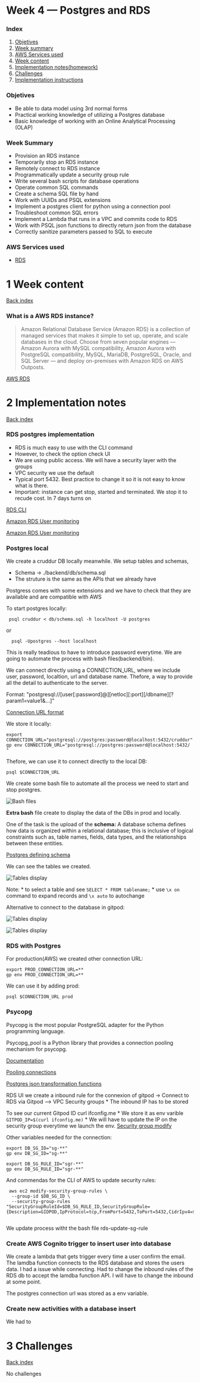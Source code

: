 # Week 4 — Postgres and RDS

### Index  

1. [Objetives](#Objetives)
2. [Week summary](#Week-summary)
3. [AWS Services used](#AWS-Services-used)
4. [Week content](#1-Week-content)
5. [Implementation notes(homework)](#2-Implementation-notes)
6. [Challenges](#3-Challenges)
7. [Implementation instructions](https://github.com/PericoLedesma/aws-bootcamp-cruddur-2023/blob/main/journal/week_instructions/week4.md)


### Objetives
   * Be able to data model using 3rd normal forms
   * Practical working knowledge of utilizing a Postgres database
   * Basic knowledge of working with an Online Analytical Processing (OLAP)


### Week Summary

   * Provision an RDS instance
   * Temporarily stop an RDS instance
   * Remotely connect to RDS instance
   * Programmatically update a security group rule
   * Write several bash scripts for database operations
   * Operate common SQL commands
   * Create a schema SQL file by hand
   * Work with UUIDs and PSQL extensions
   * Implement a postgres client for python using a connection pool
   * Troubleshoot common SQL errors
   * Implement a Lambda that runs in a VPC and commits code to RDS
   * Work with PSQL json functions to directly return json from the database
   * Correctly sanitize parameters passed to SQL to execute
        
### AWS Services used
   * [RDS](https://eu-central-1.console.aws.amazon.com/rds/home?region=eu-central-1#)



# 1 Week content
[Back index](#index)

   ### What is a AWS RDS instance?
  
   > Amazon Relational Database Service (Amazon RDS) is a collection of managed services that makes it simple to set up, operate, and scale databases in the cloud. 
   > Choose from seven popular engines — Amazon Aurora with MySQL compatibility, Amazon Aurora with PostgreSQL compatibility, MySQL, MariaDB, PostgreSQL, Oracle, and SQL Server — and deploy on-premises with Amazon RDS on AWS Outposts.
   
  [AWS RDS](https://aws.amazon.com/rds/)
  
  




# 2 Implementation notes
[Back index](#index)
  
  ### RDS postgres implementation
  
   * RDS is much easy to use with the CLI command
   * However, to check the option check UI
   * We are using public access. We will have a security layer with the groups
   * VPC security we use the default
   * Typical port 5432. Best practice to change it so it is not easy to know what is there.
   * Important: instance can get stop, started and terminated. We stop it to recude cost. In 7 days turns on
     
   [RDS CLI](https://docs.aws.amazon.com/cli/latest/reference/rds/)
   
   [Amazon RDS User monitoring](https://docs.aws.amazon.com/AmazonRDS/latest/UserGuide/USER_Monitoring.OS.html)
   
   [Amazon RDS User monitoring](https://docs.aws.amazon.com/AmazonRDS/latest/UserGuide/USER_Monitoring.OS.Enabling.html)
   
  ### Postgres local
  
  We create a cruddur DB locally meanwhile. We setup tables and schemas,
   * Schema -> ./backend/db/schema.sql
   * The struture is the same as the APIs that we already have

 Postgress comes with some extensions and we have to check that they are available and are compatible with AWS
 
 To start postgres locally:
 ```
  psql cruddur < db/schema.sql -h localhost -U postgres
 ```
 or 
 ``` 
   psql -Upostgres --host localhost
  ```
  
 This is really teadious to have to introduce password everytime. We are going to automate the process with bash files(backend/bin). 
 
 We can connect directly using a CONNECTION_URL, where we include user, password, localtion, url and database name. Thefore, a way to provide all the detail to authenticate to the server.
 
 Format:  "postgresql://[user[:password]@][netloc][:port][/dbname][?param1=value1&...]"

 [Connection URL format](https://stackoverflow.com/questions/3582552/what-is-the-format-for-the-postgresql-connection-string-url)
  
  
 We store it locally:
 
  ```
  export CONNECTION_URL="postgresql://postgres:password@localhost:5432/cruddur"
  gp env CONNECTION_URL="postgresql://postgres:password@localhost:5432/ "
  ```

  Thefore, we can use it to connect directly to the local DB:
  
  ```
  psql $CONNECTION_URL
  ```

  We create some bash file to automate all the process we need to start and stop postgres.
  
  ![Bash files](assets/week4/week4_bashfile.png)
  
  __Extra bash__ file create to display the data of the DBs in prod and locally.
  
  One of the task is the upload of the __schema:__ A database schema defines how data is organized within a relational database; this is inclusive of logical constraints such as, table names, fields, data types, and the relationships between these entities.
  
  [Postgres defining schema](https://www.postgresqltutorial.com/postgresql-administration/postgresql-schema/)
  
  We can see the tables we created.
  
  ![Tables display](assets/week4/week4_tables.png)
  
  Note: 
    * to select a table and see ```SELECT * FROM tablename;```
    *  use ```\x on``` command to expand records and ```\x auto``` to autochange
 
  Alternative to connect to the database in gitpod:
  
  ![Tables display](assets/week4/week4_alternative.png)
  
  ![Tables display](assets/week4/week4_Struc.png)
 
  
  ### RDS with Postgres
  
  For production(AWS) we created other connection URL:
  
  ```
  export PROD_CONNECTION_URL=**
  gp env PROD_CONNECTION_URL=**
   ```
  
  We can use it by adding prod:
  
  ```
  psql $CONNECTION_URL prod
  ```

  ### Psycopg
  
  Psycopg is the most popular PostgreSQL adapter for the Python programming language.
  
  Psycopg_pool is a Python library that provides a connection pooling mechanism for psycopg.

  [Documentation](https://www.psycopg.org/)
  
  [Pooling connections](https://www.psycopg.org/psycopg3/docs/api/cursors.html)
  
  
  [Postgres json transformation functions](https://www.postgresql.org/docs/9.5/functions-json.html)

 
 RDS UI we create a inbound rule for the connexion of gitpod -> Connect to RDS via Gitpod --> VPC Security groups
     * The inbound IP has to be stored
 
 To see our current Gitpod ID curl ifconfig.me
     * We store it as env varible
 ```GITPOD_IP=$(curl ifconfig.me)```
     * We will have to update the IP on the security group everytime we launch the env.
     [Security group modify](https://docs.aws.amazon.com/cli/latest/reference/ec2/modify-security-group-rules.html)
 
  Other variables needed for the connection:

  ```
  export DB_SG_ID="sg-**"
  gp env DB_SG_ID="sg-**"

  export DB_SG_RULE_ID="sgr-**"
  gp env DB_SG_RULE_ID="sgr-**"
  
  ```
  And commendas for the CLI of AWS to update security rules:
  
  ```
   aws ec2 modify-security-group-rules \
    --group-id $DB_SG_ID \
    --security-group-rules "SecurityGroupRuleId=$DB_SG_RULE_ID,SecurityGroupRule={Description=GIDPOD,IpProtocol=tcp,FromPort=5432,ToPort=5432,CidrIpv4=$GITPOD_IP/32}"
    
   ```
    
   We update process witht the bash file rds-update-sg-rule

  ### Create AWS Cognito trigger to insert user into database
  
  We create a lambda that gets trigger every time a user confirm the email. The lamdba function connects to the RDS database and stores the users data. 
  I had a issue while connecting. Had to change the inbound rules of the RDS db to accept the lamdba function API. I will have to change the inbound at some point.
  
  The postgres connection url was stored as a env variable.
  
  ### Create new activities with a database insert
  
  We had to 
  

# 3 Challenges
[Back index](#index)

No challenges

